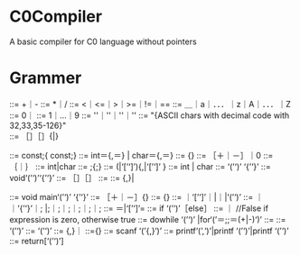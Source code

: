 C0Compiler
==========

A basic compiler for C0 language without pointers


Grammer
=======
<Addition> ::= +｜-
<Multiplication>  ::= *｜/
<Relation>  ::=  <｜<=｜>｜>=｜!=｜==
<Alphabet>   ::= ＿｜a｜．．．｜z｜A｜．．．｜Z
<Digit>   ::= 0｜<Nondigit>
<Nondigit>  ::= 1｜...｜9
<Character>   ::=  '<Addition>'｜'<Multiplication>'｜'<Alphabet>'｜'<Digit>'
<Strings>   ::=  "{ASCII chars with decimal code with 32,33,35-126}"                              
<Program>    ::= ［<ConstDeclaration>］［<VariablesDeclaration>］{<ValuedFunctionDeclaration>|<NonValuedFunctionDeclaration>}<Main>
<ConstDeclaration> ::=  const<ConstDefinition>;{ const<ConstDefinition>;}
<ConstDefinition>   ::=   int<Identifier>＝<Int>{,<Identifier>＝<Int>}
                            | char<Identifier>＝<Character>{,<Identifier>＝<Character>}
<UnsignedInt>  ::= <Nondigit>{<Digit>}
<Int>        ::= ［＋｜－］<UnsignedInt>｜0
<Identifier>    ::=  <Alphabet>｛<Alphabet>｜<Digit>｝
<DeclarationHead>   ::=  int<Identifier>|char<Identifier>
<VariablesDeclaration>  ::= <VariableDefinition>;{<VariableDefinition>;}
<VariableDefinition>  ::= <TypeIdentifier>(<Identifier>|<Identifier>‘[’<UnsignedInt>‘]’){,<Identifier>|<Identifier>‘[’<UnsignedInt>‘]’ }
<TypeIdentifier>      ::=  int | char
<ValuedFunctionDeclaration>  ::=  <DeclarationHead>‘(’<Parameter>‘)’ ‘{’<ComplicatedSentence>‘}’
<NonValuedFunctionDeclaration>  ::= void<Identifier>‘(’<Parameter>‘)’‘{’<ComplicatedSentence>‘}’
<ComplicatedSentence>   ::=  ［<ConstDeclaration>］［<VariablesDeclaration>］<SentencesList>
<Parameter>    ::= <ParameterList>
<ParameterList>    ::=  <TypeIdentifier><Identifier>{,<TypeIdentifier><Identifier>}| <None>
<Main>    ::= void main‘(’‘)’ ‘{’<ComplicatedSentence>‘}’
<Expression>    ::= ［＋｜－］<Item>{<Addition><Item>}
<Item>     ::= <Factor>{<Multiplication><Factor>}
<Factor>    ::= <Identifier>｜<Identifier>‘[’<Expression>‘]’｜<Int>|<Character>｜<ValuedFunctionCall>|‘(’<Expression>‘)’
<Sentence>    ::= <ConditionSent>｜<LoopSent>｜‘{’<SentencesList>‘}’｜<ValuedFunctionCall>; 
                      |<NonValuedFunctionCall>;｜<Assinment>;｜<Read>;｜<Write>;｜<None>;｜<Return>;
<Assinment>   ::=  <Identifier>＝<Expression>|<Identifier>‘[’<Expression>‘]’=<Expression>
<ConditionSent>  ::=  if ‘(’<Condition>‘)’<Sentence>［else<Sentence>］
<Condition>    ::=  <Expression><Relation><Expression>｜<Expression> //False if expression is zero, otherwise true
<LoopSent>   ::=  do<Sentence>while ‘(’<Condition>‘)’ |for‘(’<Identifier>＝<Expression>;<Condition>;<Identifier>＝<Identifier>(+|-)<Step>‘)’<Sentence>
<Step>::= <UnsignedInt>  
<ValuedFunctionCall> ::= <Identifier>‘(’<ValueParameterList>‘)’
<NonValuedFunctionCall> ::= <Identifier>‘(’<ValueParameterList>‘)’
<ValueParameterList>   ::= <Expression>{,<Expression>}｜<None>
<SentencesList>   ::={<Sentence>}
<Read>    ::=  scanf ‘(’<Identifier>{,<Identifier>}‘)’
<Write>    ::=  printf‘(’<String>,<Expression>‘)’|printf ‘(’<String>‘)’|printf ‘(’<Expression>‘)’
<Return>   ::=  return[‘(’<Expression>‘)’]

